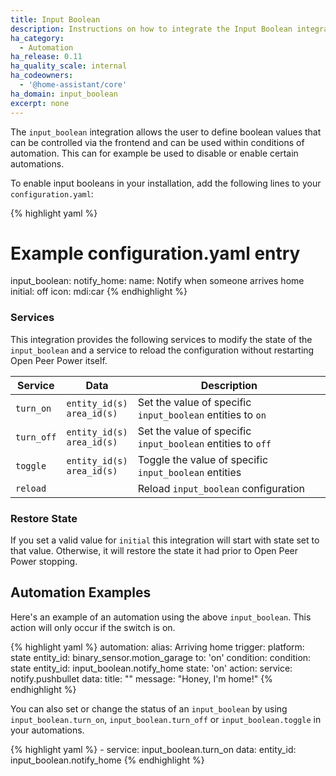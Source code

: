 ```yaml
---
title: Input Boolean
description: Instructions on how to integrate the Input Boolean integration into Open Peer Power.
ha_category:
  - Automation
ha_release: 0.11
ha_quality_scale: internal
ha_codeowners:
  - '@home-assistant/core'
ha_domain: input_boolean
excerpt: none
---
```


The `input_boolean` integration allows the user to define boolean values that can be controlled via the frontend and can be used within conditions of automation. This can for example be used to disable or enable certain automations.

To enable input booleans in your installation, add the following lines to your `configuration.yaml`:

{% highlight yaml %}
# Example configuration.yaml entry
input_boolean:
  notify_home:
    name: Notify when someone arrives home
    initial: off
    icon: mdi:car
{% endhighlight %}

### Services

This integration provides the following services to modify the state of the `input_boolean` and a service to reload the
configuration without restarting Open Peer Power itself.

| Service | Data | Description |
| ------- | ---- | ----------- |
| `turn_on` | `entity_id(s)`<br>`area_id(s)` | Set the value of specific `input_boolean` entities to `on`
| `turn_off` | `entity_id(s)`<br>`area_id(s)` | Set the value of specific `input_boolean` entities to `off`
| `toggle` | `entity_id(s)`<br>`area_id(s)` | Toggle the value of specific `input_boolean` entities
| `reload` | | Reload `input_boolean` configuration |

### Restore State

If you set a valid value for `initial` this integration will start with state set to that value. Otherwise, it will restore the state it had prior to Open Peer Power stopping.

## Automation Examples

Here's an example of an automation using the above `input_boolean`. This action will only occur if the switch is on.

{% highlight yaml %}
automation:
  alias: Arriving home
  trigger:
    platform: state
    entity_id: binary_sensor.motion_garage
    to: 'on'
  condition:
    condition: state
    entity_id: input_boolean.notify_home
    state: 'on'
  action:
    service: notify.pushbullet
    data:
      title: ""
      message: "Honey, I'm home!"
{% endhighlight %}

You can also set or change the status of an `input_boolean` by using `input_boolean.turn_on`, `input_boolean.turn_off` or `input_boolean.toggle` in your automations.

{% highlight yaml %}
    - service: input_boolean.turn_on
      data:
        entity_id: input_boolean.notify_home
{% endhighlight %}
